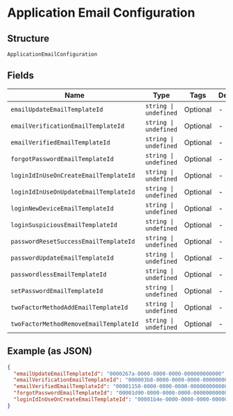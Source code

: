 
# Application Email Configuration

## Structure

`ApplicationEmailConfiguration`

## Fields

| Name | Type | Tags | Description |
|  --- | --- | --- | --- |
| `emailUpdateEmailTemplateId` | `string \| undefined` | Optional | - |
| `emailVerificationEmailTemplateId` | `string \| undefined` | Optional | - |
| `emailVerifiedEmailTemplateId` | `string \| undefined` | Optional | - |
| `forgotPasswordEmailTemplateId` | `string \| undefined` | Optional | - |
| `loginIdInUseOnCreateEmailTemplateId` | `string \| undefined` | Optional | - |
| `loginIdInUseOnUpdateEmailTemplateId` | `string \| undefined` | Optional | - |
| `loginNewDeviceEmailTemplateId` | `string \| undefined` | Optional | - |
| `loginSuspiciousEmailTemplateId` | `string \| undefined` | Optional | - |
| `passwordResetSuccessEmailTemplateId` | `string \| undefined` | Optional | - |
| `passwordUpdateEmailTemplateId` | `string \| undefined` | Optional | - |
| `passwordlessEmailTemplateId` | `string \| undefined` | Optional | - |
| `setPasswordEmailTemplateId` | `string \| undefined` | Optional | - |
| `twoFactorMethodAddEmailTemplateId` | `string \| undefined` | Optional | - |
| `twoFactorMethodRemoveEmailTemplateId` | `string \| undefined` | Optional | - |

## Example (as JSON)

```json
{
  "emailUpdateEmailTemplateId": "0000267a-0000-0000-0000-000000000000",
  "emailVerificationEmailTemplateId": "000003b8-0000-0000-0000-000000000000",
  "emailVerifiedEmailTemplateId": "00001150-0000-0000-0000-000000000000",
  "forgotPasswordEmailTemplateId": "00001d90-0000-0000-0000-000000000000",
  "loginIdInUseOnCreateEmailTemplateId": "00001b4e-0000-0000-0000-000000000000"
}
```

